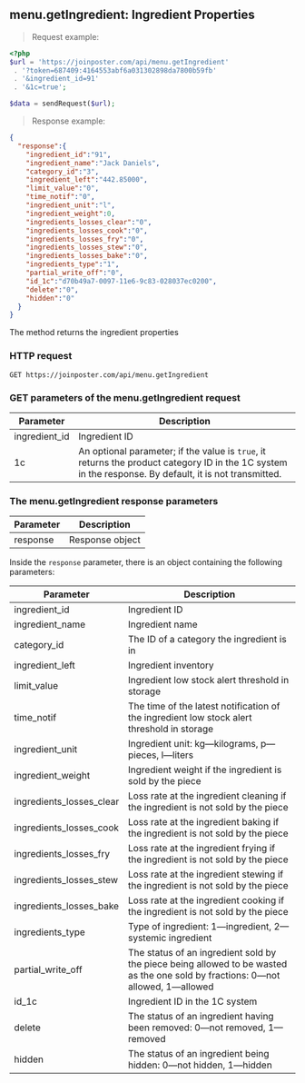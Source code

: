## menu.getIngredient: Ingredient Properties

> Request example:

```php
<?php
$url = 'https://joinposter.com/api/menu.getIngredient'
 . '?token=687409:4164553abf6a031302898da7800b59fb'
 . '&ingredient_id=91'
 . '&1c=true';

$data = sendRequest($url);
```

> Response example:

```json
{  
  "response":{  
    "ingredient_id":"91",
    "ingredient_name":"Jack Daniels",
    "category_id":"3",
    "ingredient_left":"442.85000",
    "limit_value":"0",
    "time_notif":"0",
    "ingredient_unit":"l",
    "ingredient_weight":0,
    "ingredients_losses_clear":"0",
    "ingredients_losses_cook":"0",
    "ingredients_losses_fry":"0",
    "ingredients_losses_stew":"0",
    "ingredients_losses_bake":"0",
    "ingredients_type":"1",
    "partial_write_off":"0",
    "id_1c":"d70b49a7-0097-11e6-9c83-028037ec0200",
    "delete":"0",
    "hidden":"0"
  }
}
```

The method returns the ingredient properties

### HTTP request

`GET https://joinposter.com/api/menu.getIngredient`

### GET parameters of the menu.getIngredient request

Parameter | Description
--------- | -----------
ingredient_id | Ingredient ID
1c | An optional parameter; if the value is `true`, it returns the product category ID in the 1C system in the response. By default, it is not transmitted.

### The menu.getIngredient response parameters

Parameter | Description
--------- | -----------
response | Response object

Inside the `response` parameter, there is an object containing the following parameters:

Parameter | Description
--------- | -----------
ingredient_id | Ingredient ID
ingredient_name | Ingredient name
category_id | The ID of a category the ingredient is in
ingredient_left | Ingredient inventory
limit_value | Ingredient low stock alert threshold in storage
time_notif | The time of the latest notification of the ingredient low stock alert threshold in storage
ingredient_unit | Ingredient unit: kg—kilograms, p—pieces, l—liters
ingredient_weight | Ingredient weight if the ingredient is sold by the piece
ingredients_losses_clear | Loss rate at the ingredient cleaning if the ingredient is not sold by the piece
ingredients_losses_cook | Loss rate at the ingredient baking if the ingredient is not sold by the piece
ingredients_losses_fry | Loss rate at the ingredient frying if the ingredient is not sold by the piece
ingredients_losses_stew | Loss rate at the ingredient stewing if the ingredient is not sold by the piece
ingredients_losses_bake | Loss rate at the ingredient cooking if the ingredient is not sold by the piece
ingredients_type | Type of ingredient: 1—ingredient, 2—systemic ingredient
partial_write_off | The status of an ingredient sold by the piece being allowed to be wasted as the one sold by fractions: 0—not allowed, 1—allowed
id_1c | Ingredient ID in the 1C system
delete | The status of an ingredient having been removed: 0—not removed, 1—removed
hidden | The status of an ingredient being hidden: 0—not hidden, 1—hidden


